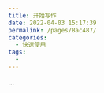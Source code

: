 ```yaml
---
title: 开始写作
date: 2022-04-03 15:17:39
permalink: /pages/8ac487/
categories:
  - 快速使用
tags:
  -
---
```


<!-- more -->

...
